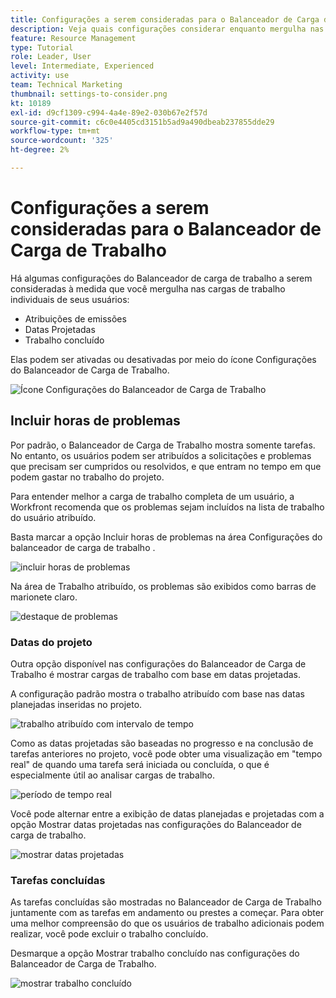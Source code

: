 ```yaml
---
title: Configurações a serem consideradas para o Balanceador de Carga de Trabalho
description: Veja quais configurações considerar enquanto mergulha nas cargas de trabalho individuais de seus usuários.
feature: Resource Management
type: Tutorial
role: Leader, User
level: Intermediate, Experienced
activity: use
team: Technical Marketing
thumbnail: settings-to-consider.png
kt: 10189
exl-id: d9cf1309-c994-4a4e-89e2-030b67e2f57d
source-git-commit: c6c0e4405cd3151b5ad9a490dbeab237855dde29
workflow-type: tm+mt
source-wordcount: '325'
ht-degree: 2%

---
```


# Configurações a serem consideradas para o Balanceador de Carga de Trabalho

Há algumas configurações do Balanceador de carga de trabalho a serem consideradas à medida que você mergulha nas cargas de trabalho individuais de seus usuários:

* Atribuições de emissões
* Datas Projetadas
* Trabalho concluído


Elas podem ser ativadas ou desativadas por meio do ícone Configurações do Balanceador de Carga de Trabalho.

![Ícone Configurações do Balanceador de Carga de Trabalho](assets/STC_01.png)

## Incluir horas de problemas

Por padrão, o Balanceador de Carga de Trabalho mostra somente tarefas. No entanto, os usuários podem ser atribuídos a solicitações e problemas que precisam ser cumpridos ou resolvidos, e que entram no tempo em que podem gastar no trabalho do projeto.

Para entender melhor a carga de trabalho completa de um usuário, a Workfront recomenda que os problemas sejam incluídos na lista de trabalho do usuário atribuído.

Basta marcar a opção Incluir horas de problemas na área Configurações do balanceador de carga de trabalho .

![incluir horas de problemas](assets/STC_02.png)

Na área de Trabalho atribuído, os problemas são exibidos como barras de marionete claro.

![destaque de problemas](assets/STC_03.png)

### Datas do projeto

Outra opção disponível nas configurações do Balanceador de Carga de Trabalho é mostrar cargas de trabalho com base em datas projetadas.

A configuração padrão mostra o trabalho atribuído com base nas datas planejadas inseridas no projeto.

![trabalho atribuído com intervalo de tempo](assets/STC_04.png)

Como as datas projetadas são baseadas no progresso e na conclusão de tarefas anteriores no projeto, você pode obter uma visualização em &quot;tempo real&quot; de quando uma tarefa será iniciada ou concluída, o que é especialmente útil ao analisar cargas de trabalho.

![período de tempo real](assets/STC_05.png)

Você pode alternar entre a exibição de datas planejadas e projetadas com a opção Mostrar datas projetadas nas configurações do Balanceador de carga de trabalho.

![mostrar datas projetadas](assets/STC_06.png)

### Tarefas concluídas

As tarefas concluídas são mostradas no Balanceador de Carga de Trabalho juntamente com as tarefas em andamento ou prestes a começar. Para obter uma melhor compreensão do que os usuários de trabalho adicionais podem realizar, você pode excluir o trabalho concluído.

Desmarque a opção Mostrar trabalho concluído nas configurações do Balanceador de Carga de Trabalho.

![mostrar trabalho concluído](assets/STC_07.png)
